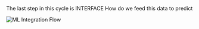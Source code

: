 The last step in this cycle is 
INTERFACE
How do we feed this data to predict

![ML Integration Flow](/laura-schornack/scenarios/set-up/assets/interface.png)